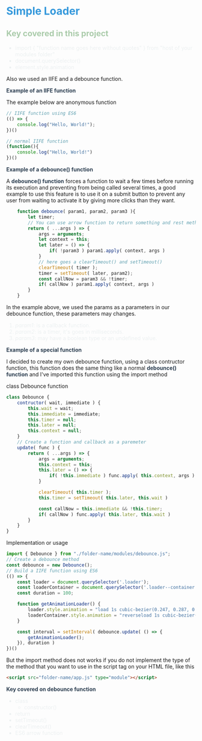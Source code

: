 <style>
    H1 { color: #3498db !important }
    H2 { color: #aacbaa !important }
    LI { color: #ecf0f1 !important }
    STRONG { color: #2c3e50 !important }
</style>

# Simple Loader 

## Key covered in this project

* import { "function name goes here without quotes" } from "host of your modules folder"
* document.querySelector()
* element.style.animation

Also we used an IIFE and a debounce function.

**Example of an IIFE function** 

The example below are anonymous function
```js
// IIFE function using ES6
(() => {
    console.log("Hello, World!");
})()
```
```js
// normal IIFE function 
(function(){
    console.log("Hello, World!")
})()
```

**Example of a debounce() function**

A **debounce() function** forces a function to wait a few times before running its execution and preventing from being called several times, a good  example to use this feature is to use it on a submit button to prevent  any user from waiting to activate it by giving more clicks than they want.

```js
    function debounce( param1, param2, param3 ){
        let timer; 
        // You can use arrow function to return something and rest method as parameter
        return ( ...args ) => {
            args = arguments;
            let context = this;
            let later = () => {
                if( !param3 ) param1.apply( context, args )
            }
            // here goes a clearTimeout() and setTimeout()
            clearTimeout( timer );
            timer = setTimeout( later, param2);
            const callNow = param3 && !timer;
            if( callNow ) param1.apply( context, args )
        }
    }
```

In the example above, we used the params as a parameters in our debounce function, these parameters may changes.

1. *param1*: is a callback function.
2. *param2*: is a timer, it's goes in milliseconds.
3. *param3*:  may have a boolean type or an undefined value.

**Example of a special function**

I decided to create my own debounce function, using a class contructor function, this function does the same thing like a normal **debounce() function** and I've imported this function using the import method

class Debounce function

```js
class Debounce {
    contructor( wait, immediate ) {
        this.wait = wait;
        this.immediate = immediate;
        this.timer = null;
        this.later = null;
        this.context = null;
    }
    // Create a function and callback as a paremeter
    update( func ) {
        return ( ...args ) => {
            args = arguments;
            this.context = this;
            this.later = () => {
                if( !this.immediate ) func.apply( this.context, args )
            }

            clearTimeout( this.timer );
            this.timer = setTimeout( this.later, this.wait )

            const callNow = this.immediate && !this.timer;
            if( callNow ) func.apply( this.later, this.wait )
        }
    }
}
```

Implementation or usage

```js
import { Debounce } from "./folder-name/modules/debounce.js";
// Create a debounce method
const debounce = new Debounce();
// Build a IIFE function using ES6
(() => {
    const loader = document.querySelector('.loader');
    const loaderContainer = document.querySelector('.loader--container');
    const duration = 100;

    function getAnimationLoader() {
        loader.style.animation = "load 1s cubic-bezier(0.247, 0.287, 0.745, 0.715) infinite";
        loaderContainer.style.animation = "reverseload 1s cubic-bezier(0.375, 0.287, 0.175, 0.725) infinite";
    }

    const interval = setInterval( debounce.update( () => {
        getAnimationLoader();
    }), duration )
})()
```

But the import method does not works if you do not implement the type of the method that you want to use in the script tag on your HTML file, like this 

```html
<script src="folder-name/app.js" type="module"></script>
```

**Key covered on debounce function**

* class
    * constructor()
* return 
* setTimeout()
* clearTimeout()
* ES6 arrow function 